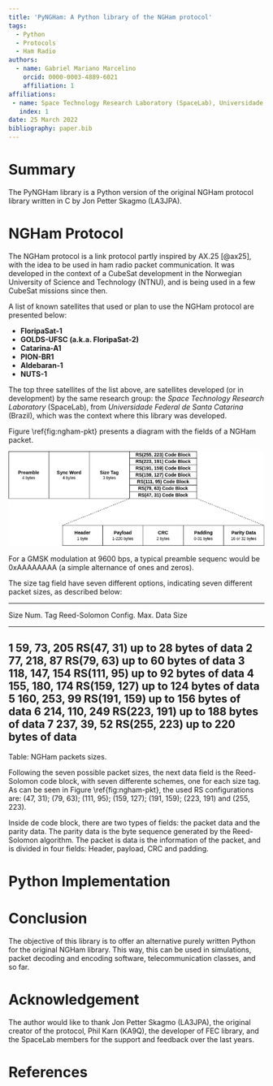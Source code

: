 ```yaml
---
title: 'PyNGHam: A Python library of the NGHam protocol'
tags:
  - Python
  - Protocols
  - Ham Radio
authors:
  - name: Gabriel Mariano Marcelino
    orcid: 0000-0003-4889-6021
    affiliation: 1
affiliations:
 - name: Space Technology Research Laboratory (SpaceLab), Universidade Federal de Santa Catarina
   index: 1
date: 25 March 2022
bibliography: paper.bib
---
```


# Summary

The PyNGHam library is a Python version of the original NGHam protocol library written in C by Jon Petter Skagmo (LA3JPA).

# NGHam Protocol

The NGHam protocol is a link protocol partly inspired by AX.25 [@ax25], with the idea to be used in ham radio packet communication. It was developed in the context of a CubeSat development in the Norwegian University of Science and Technology (NTNU), and is being used in a few CubeSat missions since then.

A list of known satellites that used or plan to use the NGHam protocol are presented below:

* **FloripaSat-1**
* **GOLDS-UFSC (a.k.a. FloripaSat-2)**
* **Catarina-A1**
* **PION-BR1**
* **Aldebaran-1**
* **NUTS-1**

The top three satellites of the list above, are satellites developed (or in development) by the same research group: the *Space Technology Research Laboratory* (SpaceLab), from *Universidade Federal de Santa Catarina* (Brazil), which was the context where this library was developed.

Figure \ref{fig:ngham-pkt} presents a diagram with the fields of a NGHam packet.

![Fields of a NGHam packet.\label{fig:ngham-pkt}](docs/ngham-pkt.png)

For a GMSK modulation at 9600 bps, a typical preamble sequenc would be 0xAAAAAAAA (a simple alternance of ones and zeros).

The size tag field have seven different options, indicating seven different packet sizes, as described below:

----------------------------------------------------------------------------
Size Num.   Tag             Reed-Solomon Config.    Max. Data Size
----------  --------------  ---------------------   ------------------------
1           59, 73, 205     RS(47, 31)              up to 28 bytes of data
2           77, 218, 87     RS(79, 63)              up to 60 bytes of data
3           118, 147, 154   RS(111, 95)             up to 92 bytes of data
4           155, 180, 174   RS(159, 127)            up to 124 bytes of data
5           160, 253, 99    RS(191, 159)            up to 156 bytes of data
6           214, 110, 249   RS(223, 191)            up to 188 bytes of data
7           237, 39, 52     RS(255, 223)            up to 220 bytes of data
----------------------------------------------------------------------------

Table:  NGHam packets sizes.

Following the seven possible packet sizes, the next data field is the Reed-Solomon code block, with seven differente schemes, one for each size tag. As can be seen in Figure \ref{fig:ngham-pkt}, the used RS configurations are: (47, 31); (79, 63); (111, 95); (159, 127); (191, 159); (223, 191) and (255, 223).

Inside de code block, there are two types of fields: the packet data and the parity data. The parity data is the byte sequence generated by the Reed-Solomon algorithm. The packet is data is the information of the packet, and is divided in four fields: Header, payload, CRC and padding.

# Python Implementation



# Conclusion

The objective of this library is to offer an alternative purely written Python for the original NGHam library. This way, this can be used in simulations, packet decoding and encoding software, telecommunication classes, and so far.

# Acknowledgement

The author would like to thank Jon Petter Skagmo (LA3JPA), the original creator of the protocol, Phil Karn (KA9Q), the developer of FEC library, and the SpaceLab members for the support and feedback over the last years.

# References
